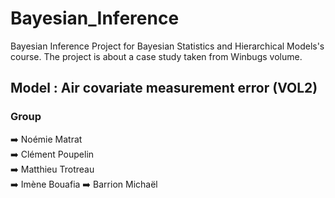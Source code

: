 # Bayesian_Inference   

Bayesian Inference Project for Bayesian Statistics and Hierarchical Models's course. 
The project is about a case study taken from Winbugs volume.   

## Model : Air covariate measurement error (VOL2) 

### Group 

➡️ Noémie Matrat   
➡️ Clément Poupelin  
➡️ Matthieu Trotreau  
➡️ Imène Bouafia
➡️ Barrion Michaël





